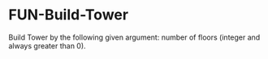 # FUN-Build-Tower
Build Tower by the following given argument: number of floors (integer and always greater than 0).
